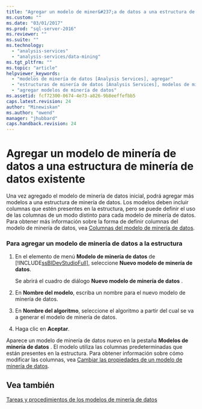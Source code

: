```yaml
---
title: "Agregar un modelo de miner&#237;a de datos a una estructura de miner&#237;a de datos existente | Microsoft Docs"
ms.custom: ""
ms.date: "03/01/2017"
ms.prod: "sql-server-2016"
ms.reviewer: ""
ms.suite: ""
ms.technology: 
  - "analysis-services"
  - "analysis-services/data-mining"
ms.tgt_pltfrm: ""
ms.topic: "article"
helpviewer_keywords: 
  - "modelos de minería de datos [Analysis Services], agregar"
  - "estructuras de minería de datos [Analysis Services], modelos de minería de datos"
  - "agregar modelos de minería de datos"
ms.assetid: fcf72300-0674-4e73-a826-9b8eeffefbb5
caps.latest.revision: 24
author: "Minewiskan"
ms.author: "owend"
manager: "jhubbard"
caps.handback.revision: 24
---
```

# Agregar un modelo de miner&#237;a de datos a una estructura de miner&#237;a de datos existente
  Una vez agregado el modelo de minería de datos inicial, podrá agregar más modelos a una estructura de minería de datos. Los modelos deben incluir columnas que estén presentes en la estructura, pero se puede definir el uso de las columnas de un modo distinto para cada modelo de minería de datos. Para obtener más información sobre la forma de definir columnas del modelo de minería de datos, vea [Columnas del modelo de minería de datos](../../analysis-services/data-mining/mining-model-columns.md).  
  
### Para agregar un modelo de minería de datos a la estructura  
  
1.  En el elemento de menú **Modelo de minería de datos** de [!INCLUDE[ssBIDevStudioFull](../../includes/ssbidevstudiofull-md.md)], seleccione **Nuevo modelo de minería de datos**.  
  
     Se abrirá el cuadro de diálogo **Nuevo modelo de minería de datos** .  
  
2.  En **Nombre del modelo**, escriba un nombre para el nuevo modelo de minería de datos.  
  
3.  En **Nombre del algoritmo**, seleccione el algoritmo a partir del cual se va a generar el modelo de minería de datos.  
  
4.  Haga clic en **Aceptar**.  
  
 Aparece un modelo de minería de datos nuevo en la pestaña **Modelos de minería de datos** . El modelo utiliza las columnas predeterminadas que están presentes en la estructura. Para obtener información sobre cómo modificar las columnas, vea [Cambiar las propiedades de un modelo de minería de datos](../../analysis-services/data-mining/change-the-properties-of-a-mining-model.md).  
  
## Vea también  
 [Tareas y procedimientos de los modelos de minería de datos](../../analysis-services/data-mining/mining-model-tasks-and-how-tos.md)  
  
  